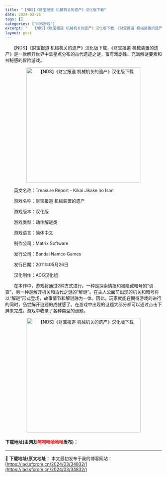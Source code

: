 ```yaml
---
title: "【NDS】《财宝报道 机械机关的遗产》汉化版下载"
date: 2024-03-26
tags: []
categories: ["NDS游戏"]
excerpt: "　　【NDS】《财宝报道 机械机关的遗产》汉化版下载，《财宝报道 机械装置的遗产》是一款解开世界中呈星点分布的古代遗迹之谜，富有戏剧性、充满解谜要素和神秘感的冒险游戏。 　　英文名称：Treasure Report - Kikai Jikake no Isan 　　游戏名称：财宝报道 机械装置的遗产&hellip;"
layout: post
---
```


 <p>　　【NDS】《财宝报道 机械机关的遗产》汉化版下载，《财宝报道 机械装置的遗产》是一款解开世界中呈星点分布的古代遗迹之谜，富有戏剧性、充满解谜要素和神秘感的冒险游戏。</p> <p align="center"><img align="" border="0" src="https://lad.sfcrom.cn/wp-content/uploads/2024/03/20240326_660229ad9b722.png" width="369" alt="【NDS】《财宝报道 机械机关的遗产》汉化版下载" /></p> <p>　　英文名称：Treasure Report - Kikai Jikake no Isan</p> <p>　　游戏名称：财宝报道 机械装置的遗产</p> <p>　　游戏版本：汉化版</p> <p>　　游戏类型：动作解谜类</p> <p>　　游戏语言：简体中文</p> <p>　　制作公司：Matrix Software</p> <p>　　发行公司：Bandai Namco Games</p> <p>　　发行日期：2011年05月26日</p> <p>　　汉化制作：ACG汉化组</p> <p>　　在本作中，游戏将通过2种方式进行。一种是探索情报和被隐藏暗号的&ldquo;调查&rdquo;，另一种是解开机关和古代之谜的&ldquo;解谜&rdquo;。在主人公面前出现的机关和暗号将以&ldquo;解谜&rdquo;形式登场，故事情节和解谜融为一体。因此，玩家就能在期待游戏的进行的同时，品尝解开谜题的成就感了。在游戏中出现的谜题大部分都可以通过点击下屏来完成。游戏中收录了各种类型的谜题。</p> <p align="center"><img align="" border="0" src="https://lad.sfcrom.cn/wp-content/uploads/2024/03/20240326_660229ae12323.png" width="367" alt="【NDS】《财宝报道 机械机关的遗产》汉化版下载" /></p> <p><h4>下载地址(由网友<font color="red">呵呵哈哈哈哈</font>发布)：</h4></p> 

---
📖 **下载地址/原文地址：** 本文最初发布于我的博客网站：[https://lad.sfcrom.cn/2024/03/34832/](https://lad.sfcrom.cn/2024/03/34832/)
